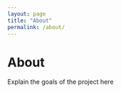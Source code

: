 ```yaml
---
layout: page
title: "About"
permalink: /about/
---
```


# About
Explain the goals of the project here
